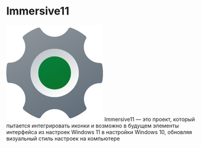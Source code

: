 # Immersive11
![Иконка](greensettings.png)
Immersive11 — это проект, который пытается интегрировать иконки и возможно в будущем элементы интерфейса из настроек Windows 11 в настройки Windows 10, обновляя визуальный стиль настроек на компьютере
